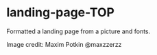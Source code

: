 # landing-page-TOP
Formatted a landing page from a picture and fonts. 

Image credit: Maxim Potkin @maxzzerzz

  